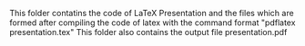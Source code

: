 This folder contatins the code of LaTeX Presentation and the files which are formed after compiling the code of latex with the command format "pdflatex presentation.tex"
This folder also contains the output file presentation.pdf
